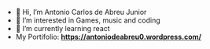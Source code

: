 - 👋 Hi, I’m Antonio Carlos de Abreu Junior
- 👀 I’m interested in Games, music and coding
- 🌱 I’m currently learning react
- My Portifolio: **https://antoniodeabreu0.wordpress.com/**

<!---
Acaj0/Acaj0 is a ✨ special ✨ repository because its `README.md` (this file) appears on your GitHub profile.
You can click the Preview link to take a look at your changes.
--->
